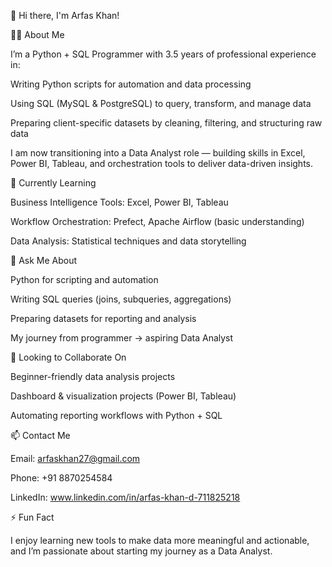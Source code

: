 👋 Hi there, I'm Arfas Khan!

👨‍💻 About Me

I’m a Python + SQL Programmer with 3.5 years of professional experience in:

Writing Python scripts for automation and data processing

Using SQL (MySQL & PostgreSQL) to query, transform, and manage data

Preparing client-specific datasets by cleaning, filtering, and structuring raw data

I am now transitioning into a Data Analyst role — building skills in Excel, Power BI, Tableau, and orchestration tools to deliver data-driven insights.

🌱 Currently Learning

Business Intelligence Tools: Excel, Power BI, Tableau

Workflow Orchestration: Prefect, Apache Airflow (basic understanding)

Data Analysis: Statistical techniques and data storytelling

💬 Ask Me About

Python for scripting and automation

Writing SQL queries (joins, subqueries, aggregations)

Preparing datasets for reporting and analysis

My journey from programmer → aspiring Data Analyst

💞️ Looking to Collaborate On

Beginner-friendly data analysis projects

Dashboard & visualization projects (Power BI, Tableau)

Automating reporting workflows with Python + SQL

📫 Contact Me

Email: arfaskhan27@gmail.com

Phone: +91 8870254584

LinkedIn: www.linkedin.com/in/arfas-khan-d-711825218

⚡ Fun Fact

I enjoy learning new tools to make data more meaningful and actionable, and I’m passionate about starting my journey as a Data Analyst.
